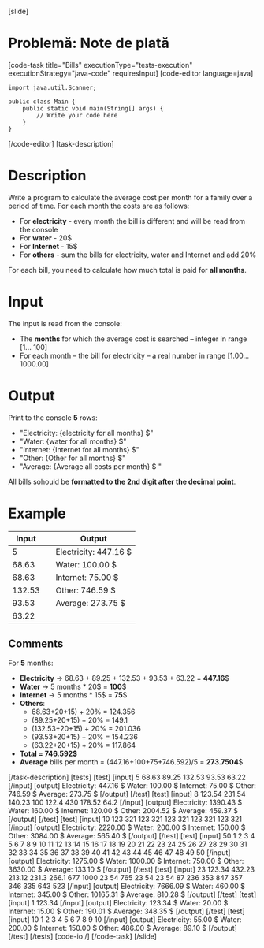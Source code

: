 [slide]
# Problemă: Note de plată
[code-task title="Bills" executionType="tests-execution" executionStrategy="java-code" requiresInput]
[code-editor language=java]
```
import java.util.Scanner;

public class Main {
    public static void main(String[] args) {
        // Write your code here
    }
}
```
[/code-editor]
[task-description]
# Description

Write a program to calculate the average cost per month for a family over a period of time. For each month the costs are as follows:

- For **electricity** - every month the bill is different and will be read from the console
- For **water** - 20$
- For **Internet** - 15$
- For **others** - sum the bills for electricity, water and Internet and add 20%

For each bill, you need to calculate how much total is paid for **all months**.

# Input

The input is read from the console: 

- The **months** for which the average cost is searched – integer in range \[1... 100\] 
- For each month – the bill for electricity – a real number in range \[1.00... 1000.00\]

# Output
Print to the console **5** rows: 
- "Electricity: \{electricity for all months\} $" 
- "Water: \{water for all months\} $" 
- "Internet: \{Internet for all months\} $" 
- "Other: \{Other for all months\} $" 
- "Average: \{Average all costs per month\} $ "

All bills sohould be **formatted to the 2nd digit after the decimal point**.

# Example

| **Input** | | **Output** |
| --- | --- | --- |
| 5 | | Electricity: 447.16 $ |
| 68.63 | | Water: 100.00 $ |
| 68.63 | | Internet: 75.00 $ |
| 132.53 | | Other: 746.59 $ |
| 93.53 | | Average: 273.75 $ |
| 63.22 | | |

## Comments
For **5** months:
- **Electricity** -> 68.63 \+ 89.25 \+ 132.53 \+ 93.53 \+ 63.22 = **447.16**$
- **Water** -> 5 months \* 20$ = **100**$
- **Internet** -> 5 months \* 15$ = **75**$
- **Others**:
    - 68.63+20+15) + 20% = 124.356  
    - (89.25+20+15) + 20% = 149.1
    - (132.53+20+15) + 20% = 201.036
    - (93.53+20+15) + 20% = 154.236
    - (63.22+20+15) + 20% = 117.864
- **Total = 746.592$**
- **Average** bills per month = (447.16+100+75+746.592)/5 = **273.7504**$

[/task-description]
[tests]
[test]
[input]
5
68.63
89.25
132.53
93.53
63.22
[/input]
[output]
Electricity: 447.16 $
Water: 100.00 $
Internet: 75.00 $
Other: 746.59 $
Average: 273.75 $
[/output]
[/test]
[test]
[input]
8
123.54
231.54
140.23
100
122.4
430
178.52
64.2
[/input]
[output]
Electricity: 1390.43 $
Water: 160.00 $
Internet: 120.00 $
Other: 2004.52 $
Average: 459.37 $
[/output]
[/test]
[test]
[input]
10
123
321
123
321
123
321
123
321
123
321
[/input]
[output]
Electricity: 2220.00 $
Water: 200.00 $
Internet: 150.00 $
Other: 3084.00 $
Average: 565.40 $
[/output]
[/test]
[test]
[input]
50
1
2
3
4
5
6
7
8
9
10
11
12
13
14
15
16
17
18
19
20
21
22
23
24
25
26
27
28
29
30
31
32
33
34
35
36
37
38
39
40
41
42
43
44
45
46
47
48
49
50
[/input]
[output]
Electricity: 1275.00 $
Water: 1000.00 $
Internet: 750.00 $
Other: 3630.00 $
Average: 133.10 $
[/output]
[/test]
[test]
[input]
23
123.34
432.23
213.12
231.3
266.1
677
1000
23
54
765
23
54
23
54
87
236
353
847
357
346
335
643
523
[/input]
[output]
Electricity: 7666.09 $
Water: 460.00 $
Internet: 345.00 $
Other: 10165.31 $
Average: 810.28 $
[/output]
[/test]
[test]
[input]
1
123.34
[/input]
[output]
Electricity: 123.34 $
Water: 20.00 $
Internet: 15.00 $
Other: 190.01 $
Average: 348.35 $
[/output]
[/test]
[test]
[input]
10
1
2
3
4
5
6
7
8
9
10
[/input]
[output]
Electricity: 55.00 $
Water: 200.00 $
Internet: 150.00 $
Other: 486.00 $
Average: 89.10 $
[/output]
[/test]
[/tests]
[code-io /]
[/code-task]
[/slide]